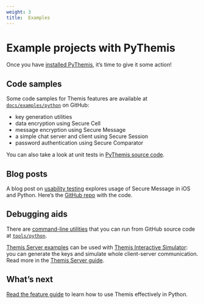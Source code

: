 ```yaml
---
weight: 3
title:  Examples
---
```


# Example projects with PyThemis

Once you have [installed PyThemis](../installation/), it’s time to give it some action!

## Code samples

Some code samples for Themis features are available
at [`docs/examples/python`](https://github.com/cossacklabs/themis/tree/master/docs/examples/python)
on GitHub:

  - key generation utilities
  - data encryption using Secure Cell
  - message encryption using Secure Message
  - a simple chat server and client using Secure Session
  - password authentication using Secure Comparator

You can also take a look at unit tests
in [PyThemis source code](https://github.com/cossacklabs/themis/tree/master/tests/pythemis).

## Blog posts

A blog post on [usability testing](https://www.cossacklabs.com/02-usability-testing.html)
explores usage of Secure Message in iOS and Python.
Here’s the [GitHub repo](https://github.com/cossacklabs/themis-ux-testing) with the code.

## Debugging aids

There are [command-line utilities](/docs/themis/debugging/cli-utilities/#python)
that you can run from GitHub source code
at [`tools/python`](https://github.com/cossacklabs/themis/tree/master/tools/python).

[Themis Server examples](https://github.com/cossacklabs/themis/tree/master/docs/examples/Themis-server/python)
can be used with [Themis Interactive Simulator](https://docs.cossacklabs.com/simulator/interactive/):
you can generate the keys and simulate whole client-server communication.
Read more in the [Themis Server guide](/docs/themis/debugging/themis-server/).

## What’s next

[Read the feature guide](../features/)
to learn how to use Themis effectively in Python.
